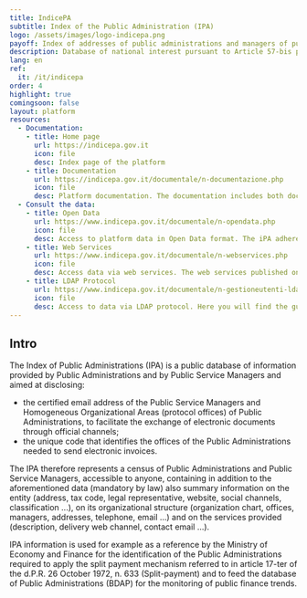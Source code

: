 ```yaml
---
title: IndicePA
subtitle: Index of the Public Administration (IPA)
logo: /assets/images/logo-indicepa.png
payoff: Index of addresses of public administrations and managers of public services
description: Database of national interest pursuant to Article 57-bis paragraph 1 of the Codice dell'Amministrazione Digitale.
lang: en
ref:
  it: /it/indicepa
order: 4
highlight: true
comingsoon: false
layout: platform
resources:
  - Documentation:
    - title: Home page
      url: https://indicepa.gov.it
      icon: file
      desc: Index page of the platform
    - title: Documentation
      url: https://indicepa.gov.it/documentale/n-documentazione.php
      icon: file
      desc: Platform documentation. The documentation includes both documents for end users and technical documentation of web services to build an integration with the platform.
  - Consult the data:
    - title: Open Data
      url: https://www.indicepa.gov.it/documentale/n-opendata.php
      icon: file
      desc: Access to platform data in Open Data format. The iPA adheres to the philosophy of open data and initiates a path based on access to public data without restrictions. The data is accessible from here and is saved using open formats.
    - title: Web Services
      url: https://www.indicepa.gov.it/documentale/n-webservices.php
      icon: file
      desc: Access data via web services. The web services published on iPA allow you to fetch some contents from the site. Here you can find the documentation and procedures for accessing the platform's web services.
    - title: LDAP Protocol
      url: https://www.indicepa.gov.it/documentale/n-gestioneutenti-ldap.php
      icon: file
      desc: Access to data via LDAP protocol. Here you will find the guides and processes to get access to platform data via LDAP.
---
```


## Intro
The Index of Public Administrations (IPA) is a public database of information provided by Public Administrations and by
Public Service Managers and aimed at disclosing:
* the certified email address of the Public Service Managers and Homogeneous Organizational Areas (protocol offices)
  of Public Administrations, to facilitate the exchange of electronic documents through official channels;
* the unique code that identifies the offices of the Public Administrations needed to send electronic invoices.

The IPA therefore represents a census of Public Administrations and Public Service Managers, accessible to
anyone, containing in addition to the aforementioned data (mandatory by law) also summary information on the entity
(address, tax code, legal representative, website, social channels, classification ...), on its organizational
structure (organization chart, offices, managers, addresses, telephone, email ...) and on the services provided
(description, delivery web channel, contact email ...).

IPA information is used for example as a reference by the Ministry of Economy and Finance for
the identification of the Public Administrations required to apply the split payment mechanism
referred to in article 17-ter of the d.P.R. 26 October 1972, n. 633 (Split-payment) and to feed the database
of Public Administrations (BDAP) for the monitoring of public finance trends.
